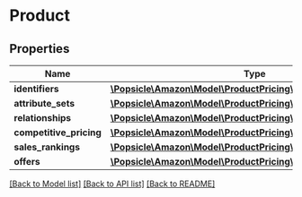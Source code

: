 # Product

## Properties
Name | Type | Description | Notes
------------ | ------------- | ------------- | -------------
**identifiers** | [**\Popsicle\Amazon\Model\ProductPricing\IdentifierType**](IdentifierType.md) |  | 
**attribute_sets** | [**\Popsicle\Amazon\Model\ProductPricing\AttributeSetList**](AttributeSetList.md) |  | [optional] 
**relationships** | [**\Popsicle\Amazon\Model\ProductPricing\RelationshipList**](RelationshipList.md) |  | [optional] 
**competitive_pricing** | [**\Popsicle\Amazon\Model\ProductPricing\CompetitivePricingType**](CompetitivePricingType.md) |  | [optional] 
**sales_rankings** | [**\Popsicle\Amazon\Model\ProductPricing\SalesRankList**](SalesRankList.md) |  | [optional] 
**offers** | [**\Popsicle\Amazon\Model\ProductPricing\OffersList**](OffersList.md) |  | [optional] 

[[Back to Model list]](../../README.md#documentation-for-models) [[Back to API list]](../../README.md#documentation-for-api-endpoints) [[Back to README]](../../README.md)

